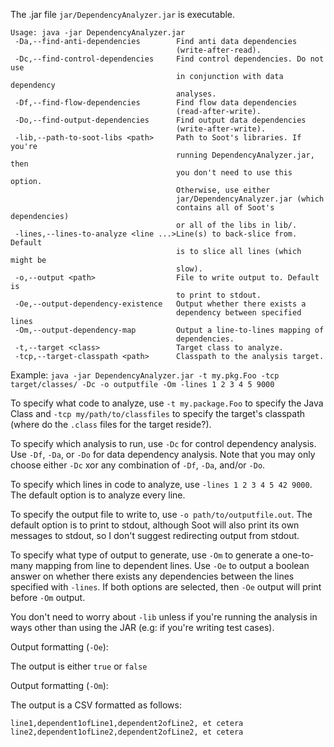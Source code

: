 The .jar file `jar/DependencyAnalyzer.jar` is executable.

```
Usage: java -jar DependencyAnalyzer.jar
 -Da,--find-anti-dependencies        Find anti data dependencies
                                     (write-after-read).
 -Dc,--find-control-dependencies     Find control dependencies. Do not use
                                     in conjunction with data dependency
                                     analyses.
 -Df,--find-flow-dependencies        Find flow data dependencies
                                     (read-after-write).
 -Do,--find-output-dependencies      Find output data dependencies
                                     (write-after-write).
 -lib,--path-to-soot-libs <path>     Path to Soot's libraries. If you're
                                     running DependencyAnalyzer.jar, then
                                     you don't need to use this option.
                                     Otherwise, use either
                                     jar/DependencyAnalyzer.jar (which
                                     contains all of Soot's dependencies)
                                     or all of the libs in lib/.
 -lines,--lines-to-analyze <line ...>Line(s) to back-slice from. Default
                                     is to slice all lines (which might be
                                     slow).
 -o,--output <path>                  File to write output to. Default is
                                     to print to stdout.
 -Oe,--output-dependency-existence   Output whether there exists a
                                     dependency between specified lines
 -Om,--output-dependency-map         Output a line-to-lines mapping of
                                     dependencies.
 -t,--target <class>                 Target class to analyze.
 -tcp,--target-classpath <path>      Classpath to the analysis target.
```

Example: `java -jar DependencyAnalyzer.jar -t my.pkg.Foo -tcp target/classes/ -Dc -o outputfile -Om -lines 1 2 3 4 5 9000`

To specify what code to analyze, use `-t my.package.Foo` to specify the Java Class and 
`-tcp my/path/to/classfiles` to specify 
the target's classpath (where do the `.class` files for the target reside?).

To specify which analysis to run, use `-Dc` for control dependency analysis. 
Use `-Df`, `-Da`, or `-Do` for data dependency analysis.
Note that you may only choose either `-Dc` xor any combination of `-Df`, `-Da`, and/or `-Do`. 

To specify which lines in code to analyze, use `-lines 1 2 3 4 5 42 9000`. The default option 
is to analyze every line.

To specify the output file to write to, use `-o path/to/outputfile.out`. The default option
is to print to stdout, although Soot will also print its own messages to stdout, so I don't 
suggest redirecting output from stdout.

To specify what type of output to generate, use `-Om` to generate a one-to-many mapping from 
line to dependent lines. Use `-Oe` to output a boolean answer on whether there exists any 
dependencies between the lines specified with `-lines`. If both options are selected, 
then `-Oe` output will print before `-Om` output.

You don't need to worry about `-lib` unless if you're running the analysis in ways other than 
using the JAR (e.g: if you're writing test cases).

Output formatting (`-Oe`):

The output is either `true` or `false`

Output formatting (`-Om`):

The output is a CSV formatted as follows:
```
line1,dependent1ofLine1,dependent2ofLine2, et cetera
line2,dependent1ofLine2,dependent2ofLine2, et cetera
```
